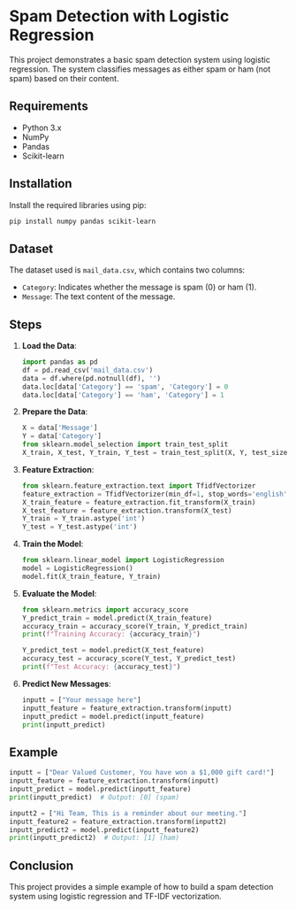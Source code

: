 # Spam Detection with Logistic Regression

This project demonstrates a basic spam detection system using logistic regression. The system classifies messages as either spam or ham (not spam) based on their content.

## Requirements

- Python 3.x
- NumPy
- Pandas
- Scikit-learn

## Installation

Install the required libraries using pip:

```bash
pip install numpy pandas scikit-learn
```

## Dataset

The dataset used is `mail_data.csv`, which contains two columns:
- `Category`: Indicates whether the message is spam (0) or ham (1).
- `Message`: The text content of the message.

## Steps

1. **Load the Data**:
    ```python
    import pandas as pd
    df = pd.read_csv('mail_data.csv')
    data = df.where(pd.notnull(df), '')
    data.loc[data['Category'] == 'spam', 'Category'] = 0
    data.loc[data['Category'] == 'ham', 'Category'] = 1
    ```

2. **Prepare the Data**:
    ```python
    X = data['Message']
    Y = data['Category']
    from sklearn.model_selection import train_test_split
    X_train, X_test, Y_train, Y_test = train_test_split(X, Y, test_size=0.2, random_state=3)
    ```

3. **Feature Extraction**:
    ```python
    from sklearn.feature_extraction.text import TfidfVectorizer
    feature_extraction = TfidfVectorizer(min_df=1, stop_words='english', lowercase=True)
    X_train_feature = feature_extraction.fit_transform(X_train)
    X_test_feature = feature_extraction.transform(X_test)
    Y_train = Y_train.astype('int')
    Y_test = Y_test.astype('int')
    ```

4. **Train the Model**:
    ```python
    from sklearn.linear_model import LogisticRegression
    model = LogisticRegression()
    model.fit(X_train_feature, Y_train)
    ```

5. **Evaluate the Model**:
    ```python
    from sklearn.metrics import accuracy_score
    Y_predict_train = model.predict(X_train_feature)
    accuracy_train = accuracy_score(Y_train, Y_predict_train)
    print(f"Training Accuracy: {accuracy_train}")

    Y_predict_test = model.predict(X_test_feature)
    accuracy_test = accuracy_score(Y_test, Y_predict_test)
    print(f"Test Accuracy: {accuracy_test}")
    ```

6. **Predict New Messages**:
    ```python
    inputt = ["Your message here"]
    inputt_feature = feature_extraction.transform(inputt)
    inputt_predict = model.predict(inputt_feature)
    print(inputt_predict)
    ```

## Example

```python
inputt = ["Dear Valued Customer, You have won a $1,000 gift card!"]
inputt_feature = feature_extraction.transform(inputt)
inputt_predict = model.predict(inputt_feature)
print(inputt_predict)  # Output: [0] (spam)

inputt2 = ["Hi Team, This is a reminder about our meeting."]
inputt_feature2 = feature_extraction.transform(inputt2)
inputt_predict2 = model.predict(inputt_feature2)
print(inputt_predict2)  # Output: [1] (ham)
```

## Conclusion

This project provides a simple example of how to build a spam detection system using logistic regression and TF-IDF vectorization.